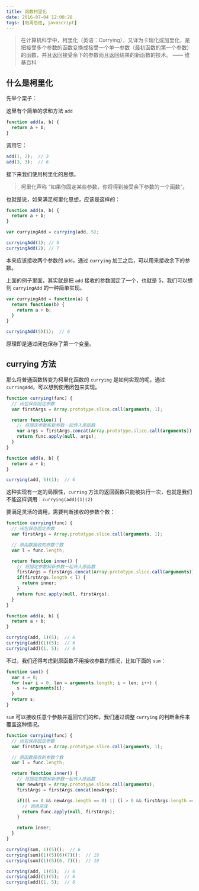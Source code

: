 ```yaml
---
title: 函数柯里化
date: 2016-07-04 12:00:28
tags: [每周总结, javascript]
---
```


> 在计算机科学中，柯里化（英语：Currying），又译为卡瑞化或加里化，是把接受多个参数的函数变换成接受一个单一参数（最初函数的第一个参数）的函数，并且返回接受余下的参数而且返回结果的新函数的技术。   —— 维基百科

## 什么是柯里化

先举个栗子：

这里有个简单的求和方法 `add`

```javascript
function add(a, b) {
  return a + b;
}
```

调用它：

```javascript
add(1, 2);  // 3
add(3, 3);  // 6
```

接下来我们使用柯里化的思想。

> 柯里化声称 “如果你固定某些参数，你将得到接受余下参数的一个函数”。

也就是说，如果满足柯里化思想，应该是这样的：
```javascript
function add(a, b) {
  return a + b;
}

var curryingAdd = currying(add, 5);

curryingAdd(1); // 6
curryingAdd(2); // 7
```

本来应该接收两个参数的 `add`，通过 `currying` 加工之后，可以用来接收余下的参数。

上面的例子里面，其实就是把 `add` 接收的参数固定了一个，也就是 5，我们可以想到 `curryingAdd` 的一种简单实现。

```javascript
var curryingAdd = function(a) {
  return function(b) {
    return a + b;
  }
}

curryingAdd(5)(1);  // 6
```

原理即是通过闭包保存了第一个变量。

## currying 方法

那么将普通函数转变为柯里化函数的 `currying` 是如何实现的呢，通过 `curringAdd`，可以想到使用闭包来实现。

```javascript
function currying(func) {
  // 闭包保存固定参数
  var firstArgs = Array.prototype.slice.call(arguments, 1);

  return function() {
    // 将固定参数和新参数一起传入原函数
    var args = firstArgs.concat(Array.prototype.slice.call(arguments));
    return func.apply(null, args);
  }
}

function add(a, b) {
  return a + b;
}

currying(add, 5)(1);  // 6
```

这种实现有一定的局限性，`curring` 方法的返回函数只能被执行一次，也就是我们不能这样调用：`currying(add)(1)(2)`

要满足灵活的调用，需要判断接收的参数个数：

```javascript
function currying(func) {
  // 闭包保存固定参数
  var firstArgs = Array.prototype.slice.call(arguments, 1);

  // 原函数接收的参数个数
  var l = func.length;

  return function inner() {
    // 将固定参数和新参数一起传入原函数
    firstArgs = firstArgs.concat(Array.prototype.slice.call(arguments));
    if(firstArgs.length < l) {
      return inner;
    }
    return func.apply(null, firstArgs);
  }
}

function add(a, b) {
  return a + b;
}

currying(add, 1)(5);  // 6
currying(add)(1)(5);  // 6
currying(add)(1, 5);  // 6
```

不过，我们还得考虑到原函数不用接收参数的情况，比如下面的 `sum`：
```javascript
function sum() {
  var s = 0;
  for (var i = 0, len = arguments.length; i < len; i++) {
    s += arguments[i];
  }
  return s;
}
```

`sum` 可以接收任意个参数并返回它们的和，我们通过调整 `currying` 的判断条件来覆盖这种情况。

```javascript
function currying(func) {
  // 闭包保存固定参数
  var firstArgs = Array.prototype.slice.call(arguments, 1);

  // 原函数接收的参数个数
  var l = func.length;

  return function inner() {
    // 将固定参数和新参数一起传入原函数
    var newArgs = Array.prototype.slice.call(arguments);
    firstArgs = firstArgs.concat(newArgs);

    if((l == 0 && newArgs.length == 0) || (l > 0 && firstArgs.length == l)) {
      // 调用完成
      return func.apply(null, firstArgs);
    }

    return inner;
  }
}

currying(sum, 1)(5)();  // 6
currying(sum)(1)(5)(6)(7)();  // 19
currying(sum)(1)(5)(6, 7)();  // 19

currying(add, 1)(5);  // 6
currying(add)(1)(5);  // 6
currying(add)(1, 5);  // 6
```